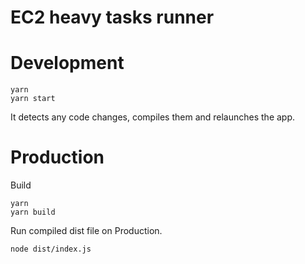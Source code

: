 # EC2 heavy tasks runner

# Development

```
yarn
yarn start
```

It detects any code changes, compiles them and relaunches the app.

# Production

Build
```
yarn
yarn build
```

Run compiled dist file on Production.
```
node dist/index.js
```
